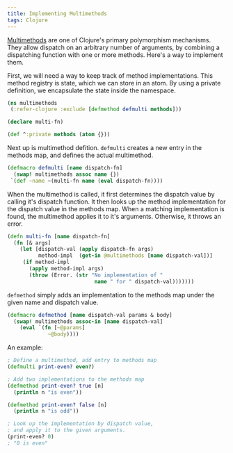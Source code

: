 ```yaml
---
title: Implementing Multimethods
tags: Clojure
---
```


[Multimethods](https://clojure.org/reference/multimethods) are one of Clojure's primary polymorphism mechanisms. They allow dispatch on an arbitrary number of arguments, by combining a dispatching function with one or more methods. Here's a way to implement them.

<!-- more -->

First, we will need a way to keep track of method implementations. This method registry is state, which we can store in an atom. By using a private definition, we encapsulate the state inside the namespace.


```clojure
(ns multimethods
 (:refer-clojure :exclude [defmethod defmulti methods]))

(declare multi-fn)

(def ^:private methods (atom {}))
```

Next up is multimethod defition.
`defmulti` creates a new entry in the methods map, and defines the actual multimethod.

```clojure
(defmacro defmulti [name dispatch-fn]
  (swap! multimethods assoc name {})
 `(def ~name ~(multi-fn name (eval dispatch-fn))))
```

When the multimethod is called, it first determines the dispatch value by calling it's dispatch function. It then looks up the method implementation for the dispatch value in the methods map. When a matching implementation is found, the multimethod applies it to it's arguments. Otherwise, it throws an error.

```clojure
(defn multi-fn [name dispatch-fn]
  (fn [& args]
    (let [dispatch-val (apply dispatch-fn args)
          method-impl  (get-in @multimethods [name dispatch-val])]
     (if method-impl
       (apply method-impl args)
       (throw (Error. (str "No implementation of "
                            name " for " dispatch-val)))))))
```

`defmethod` simply adds an implementation to the methods map under the given name and dispatch value.

```clojure
(defmacro defmethod [name dispatch-val params & body]
  (swap! multimethods assoc-in [name dispatch-val]
    (eval `(fn [~@params]
             ~@body))))
```

An example:

```clojure
; Define a multimethod, add entry to methods map
(defmulti print-even? even?)

; Add two implementations to the methods map
(defmethod print-even? true [n]
  (println n "is even"))

(defmethod print-even? false [n]
  (println n "is odd"))

; Look up the implementation by dispatch value,
; and apply it to the given arguments.
(print-even? 0)
; "0 is even"
```
